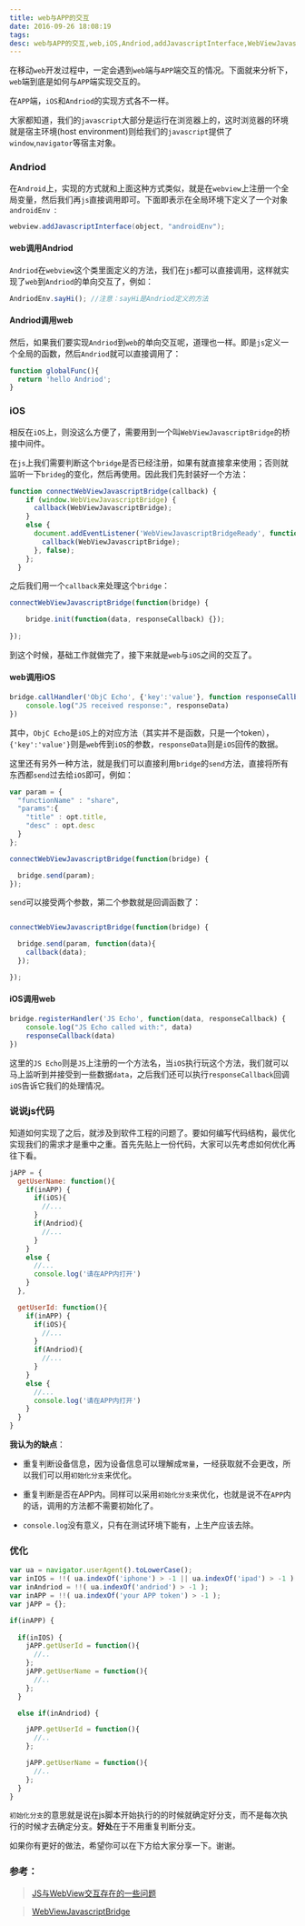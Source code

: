 ```yaml
---
title: web与APP的交互
date: 2016-09-26 18:08:19
tags: 
desc: web与APP的交互,web,iOS,Andriod,addJavascriptInterface,WebViewJavascriptBridge,初始化分支
---
```


在移动`web`开发过程中，一定会遇到`web`端与`APP`端交互的情况。下面就来分析下，`web`端到底是如何与`APP`端实现交互的。

在`APP`端，`iOS`和`Andriod`的实现方式各不一样。

大家都知道，我们的`javascript`大部分是运行在浏览器上的，这时浏览器的环境就是宿主环境(host environment)则给我们的`javascript`提供了`window`,`navigator`等宿主对象。

<!--more-->

### Andriod

在`Android`上，实现的方式就和上面这种方式类似，就是在`webview`上注册一个全局变量，然后我们再`js`直接调用即可。下面即表示在全局环境下定义了一个对象`androidEnv `:

```java
webview.addJavascriptInterface(object, "androidEnv");
```

#### web调用Andriod

`Andriod`在`webview`这个类里面定义的方法，我们在`js`都可以直接调用，这样就实现了`web`到`Andriod`的单向交互了，例如：

```js
AndriodEnv.sayHi(); //注意：sayHi是Andriod定义的方法
```

#### Andriod调用web

然后，如果我们要实现`Andriod`到`web`的单向交互呢，道理也一样。即是`js`定义一个全局的函数，然后`Andriod`就可以直接调用了：

```js
function globalFunc(){
  return 'hello Andriod';
}
```

### iOS

相反在`iOS`上，则没这么方便了，需要用到一个叫`WebViewJavascriptBridge`的桥接中间件。

在`js`上我们需要判断这个`bridge`是否已经注册，如果有就直接拿来使用；否则就监听一下`brideg`的变化，然后再使用。因此我们先封装好一个方法：

```js
function connectWebViewJavascriptBridge(callback) {
    if (window.WebViewJavascriptBridge) {
      callback(WebViewJavascriptBridge);
    }
    else {
      document.addEventListener('WebViewJavascriptBridgeReady', function() {
        callback(WebViewJavascriptBridge);
      }, false);
    };
  }
```

之后我们用一个`callback`来处理这个`bridge`：

```js
connectWebViewJavascriptBridge(function(bridge) {

    bridge.init(function(data, responseCallback) {});
    
});
```

到这个时候，基础工作就做完了，接下来就是`web`与`iOS`之间的交互了。

#### web调用iOS

```js
bridge.callHandler('ObjC Echo', {'key':'value'}, function responseCallback(responseData) {
    console.log("JS received response:", responseData)
})
```

其中，`ObjC Echo`是`iOS`上的对应方法（其实并不是函数，只是一个token），`{'key':'value'}`则是`web`传到`iOS`的参数，`responseData`则是`iOS`回传的数据。

这里还有另外一种方法，就是我们可以直接利用`bridge`的`send`方法，直接将所有东西都`send`过去给`iOS`即可，例如：

```js
var param = {
  "functionName" : "share",
  "params":{
    "title" : opt.title,
    "desc" : opt.desc
  }
};

connectWebViewJavascriptBridge(function(bridge) {

  bridge.send(param);
});

```

`send`可以接受两个参数，第二个参数就是回调函数了：

```js

connectWebViewJavascriptBridge(function(bridge) {

  bridge.send(param, function(data){
    callback(data);
  });

});
```


#### iOS调用web

```js
bridge.registerHandler('JS Echo', function(data, responseCallback) {
    console.log("JS Echo called with:", data)
    responseCallback(data)
})
```

这里的`JS Echo`则是`JS`上注册的一个方法名，当`iOS`执行玩这个方法，我们就可以马上监听到并接受到一些数据`data`，之后我们还可以执行`responseCallback`回调`iOS`告诉它我们的处理情况。

### 说说js代码

知道如何实现了之后，就涉及到软件工程的问题了。要如何编写代码结构，最优化实现我们的需求才是重中之重。首先先贴上一份代码，大家可以先考虑如何优化再往下看。

```js
jAPP = {
  getUserName: function(){
    if(inAPP) {
      if(iOS){
        //...
      }
      if(Andriod){
        //...
      }
    }
    else {
      //...
      console.log('请在APP内打开')
    }
  },

  getUserId: function(){
    if(inAPP) {
      if(iOS){
        //...
      }
      if(Andriod){
        //...
      }
    }
    else {
      //...
      console.log('请在APP内打开')
    }
  }
}
```

**我认为的缺点**：

- 重复判断设备信息，因为设备信息可以理解成`常量`，一经获取就不会更改，所以我们可以用`初始化分支`来优化。

- 重复判断是否在APP内。同样可以采用`初始化分支`来优化，也就是说不在`APP`内的话，调用的方法都不需要初始化了。

- `console.log`没有意义，只有在测试环境下能有，上生产应该去除。

### 优化

```js
var ua = navigator.userAgent().toLowerCase();
var inIOS = !!( ua.indexOf('iphone') > -1 || ua.indexOf('ipad') > -1 );
var inAndriod = !!( ua.indexOf('andriod') > -1 );
var inAPP = !!( ua.indexOf('your APP token') > -1 );
var jAPP = {};

if(inAPP) {
  
  if(inIOS) {
    jAPP.getUserId = function(){
      //..
    };
    jAPP.getUserName = function(){
      //..
    };
  }

  else if(inAndriod) {

    jAPP.getUserId = function(){
      //..
    };

    jAPP.getUserName = function(){
      //..
    };
  }
}
```

`初始化分支`的意思就是说在js脚本开始执行的的时候就确定好分支，而不是每次执行的时候才去确定分支。**好处**在于不用重复判断分支。

如果你有更好的做法，希望你可以在下方给大家分享一下。谢谢。

### 参考：

> [JS与WebView交互存在的一些问题](http://www.jianshu.com/p/93cea79a2443)

> [WebViewJavascriptBridge](https://github.com/marcuswestin/WebViewJavascriptBridge)